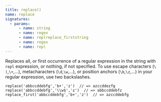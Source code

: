 ```yaml
---
title: replace()
name: replace
signatures:
  - params:
      - name: string
      - name: regex
      - name: replreplace_firststring
      - name: regex
      - name: repl
---
```


Replaces all, or first occurrence of a regular expression in the string with
`repl` expression, or nothing, if not specified. To use escape characters
(`\(`,`\+`,...), metacharacters (`\d`,`\w`,...), or position anchors
(`\b`,`\z`,...) in your regular expression, use two backslashes.

```scarpet
replace('abbccddebfg','b+','z')  // => azccddezfg
replace('abbccddebfg','\\w$','z')  // => abbccddebfz
replace_first('abbccddebfg','b+','z')  // => azccddebfg
```
